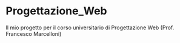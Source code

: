 # Progettazione_Web
Il mio progetto per il corso universitario di Progettazione Web (Prof. Francesco Marcelloni)
